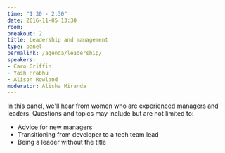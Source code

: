 ```yaml
---
time: "1:30 - 2:30"
date: 2016-11-05 13:30
room:
breakout: 2
title: Leadership and management
type: panel
permalink: /agenda/leadership/
speakers:
- Caro Griffin
- Yash Prabhu
- Alison Rowland
moderator: Alisha Miranda
---
```


In this panel, we'll hear from women who are experienced managers and leaders. Questions and topics may include but are not limited to:

* Advice for new managers
* Transitioning from developer to a tech team lead
* Being a leader without the title